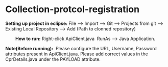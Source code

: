 # Collection-protcol-registration


**Setting up project in eclipse:** File --> Import --> Git --> Projects from git --> Existing Local Repository --> Add (Path to clonned repository)

       
**How to run:** Right-click ApiClient.java  RunAs --> Java Application.



**Note(Before running):**  Please configure the URL, Username, Password attributes present in ApiClient.java. Please add correct values in the CprDetails.java under the PAYLOAD attribute. 
